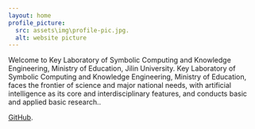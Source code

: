 ```yaml
---
layout: home
profile_picture:
  src: assets\img\profile-pic.jpg.
  alt: website picture
---
```


<p>
  Welcome to Key Laboratory of Symbolic Computing and Knowledge Engineering, Ministry of Education, Jilin University. Key Laboratory of Symbolic Computing and Knowledge Engineering, Ministry of Education, faces the frontier of science and major national needs, with artificial intelligence as its core and interdisciplinary features, and conducts basic and applied basic research..
</p>

<p>
   <a href="https://github.com/eliottvincent/bay">GitHub</a>.
</p>
